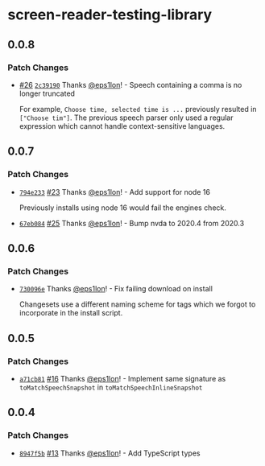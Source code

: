 # screen-reader-testing-library

## 0.0.8

### Patch Changes

- [#26](https://github.com/eps1lon/screen-reader-testing-library/pull/26) [`2c39190`](https://github.com/eps1lon/screen-reader-testing-library/commit/2c39190becbad65891fac4ecae43b2b6cffd82c8) Thanks [@eps1lon](https://github.com/eps1lon)! - Speech containing a comma is no longer truncated

  For example, `Choose time, selected time is ...` previously resulted in `["Choose tim"]`.
  The previous speech parser only used a regular expression which cannot handle context-sensitive languages.

## 0.0.7

### Patch Changes

- [`794e233`](https://github.com/eps1lon/screen-reader-testing-library/commit/794e233f78a4ac527ec3e9051668f36f25f20425) [#23](https://github.com/eps1lon/screen-reader-testing-library/pull/23) Thanks [@eps1lon](https://github.com/eps1lon)! - Add support for node 16

  Previously installs using node 16 would fail the engines check.

* [`67eb084`](https://github.com/eps1lon/screen-reader-testing-library/commit/67eb0841a66497ca792b7c2edf75057ece0b0d48) [#25](https://github.com/eps1lon/screen-reader-testing-library/pull/25) Thanks [@eps1lon](https://github.com/eps1lon)! - Bump nvda to 2020.4 from 2020.3

## 0.0.6

### Patch Changes

- [`730096e`](https://github.com/eps1lon/screen-reader-testing-library/commit/730096e2f641a8bba167adae583b99130fc14673) Thanks [@eps1lon](https://github.com/eps1lon)! - Fix failing download on install

  Changesets use a different naming scheme for tags which we forgot to incorporate in the install script.

## 0.0.5

### Patch Changes

- [`a71cb81`](https://github.com/eps1lon/screen-reader-testing-library/commit/a71cb8163caaf0cdc9ce96509e3483e94b35cdac) [#16](https://github.com/eps1lon/screen-reader-testing-library/pull/16) Thanks [@eps1lon](https://github.com/eps1lon)! - Implement same signature as `toMatchSpeechSnapshot` in `toMatchSpeechInlineSnapshot`

## 0.0.4

### Patch Changes

- [`8947f5b`](https://github.com/eps1lon/screen-reader-testing-library/commit/8947f5b34a2f5511143efa5d0cea6b429413fc16) [#13](https://github.com/eps1lon/screen-reader-testing-library/pull/13) Thanks [@eps1lon](https://github.com/eps1lon)! - Add TypeScript types
